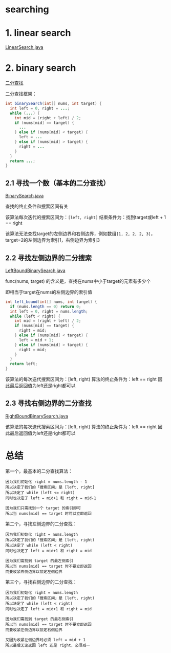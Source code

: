# searching 

# 1. linear search

[LinearSearch.java](./LinearSearch.java)

# 2. binary search 

[二分查找](https://mp.weixin.qq.com/s?__biz=MzAxODQxMDM0Mw==&mid=2247484507&idx=1&sn=36b8808fb8fac0e1906493347d3c96e6&source=41#wechat_redirect)

二分查找框架：

```java
int binarySearch(int[] nums, int target) {
  int left = 0, right = ...;
  while (...) {
    int mid = (right + left) / 2;
    if (nums[mid] == target) {
      ...
    } else if (nums[mid] < target) {
      left = ...
    } else if (nums[mid] > target) {
      right = ...
    }
  }
  return ...;
}
```

## 2.1 寻找一个数（基本的二分查找）

[BinarySearch.java](./BinarySearch.java)

查找的终止条件和搜索区间有关

该算法每次迭代的搜索区间为：`[left, right]`
结束条件为：找到target或left + 1 == right

该算法无法查找target的左侧边界和右侧边界，例如数组`[1, 2, 2, 2, 3]`，target=2的左侧边界为索引1，右侧边界为索引3

## 2.2 寻找左侧边界的二分搜索

[LeftBoundBinarySearch.java](./LeftBoundBinarySearch.java)

func(nums, target) 的含义是，查找在nums中小于target的元素有多少个

即相当于target在nums的左侧边界的索引值

```java
int left_bound(int[] nums, int target) {
  if (nums.length == 0) return 0;
  int left = 0, right = nums.length;
  while (left < right) {
    int mid = (right + left) / 2;
    if (nums[mid] == target) {
      right = mid;
    } else if (nums[mid] < target) {
      left = mid + 1;
    } else if (nums[mid] > target) {
      right = mid;
    }
  }
  return left;
}
```

该算法的每次迭代搜索区间为：[left, right)
算法的终止条件为：left == right 
因此最后返回值为left还是right都可以

## 2.3 寻找右侧边界的二分查找

[RightBoundBinarySearch.java](./RightBoundBinarySearch.java)

该算法的每次迭代搜索区间为：[left, right)
算法的终止条件为：left == right
因此最后返回值为left还是right都可以

# 总结

第一个，最基本的二分查找算法：

```
因为我们初始化 right = nums.length - 1
所以决定了我们的「搜索区间」是 [left, right]
所以决定了 while (left <= right)
同时也决定了 left = mid+1 和 right = mid-1

因为我们只需找到一个 target 的索引即可
所以当 nums[mid] == target 时可以立即返回
```

第二个，寻找左侧边界的二分查找：

```
因为我们初始化 right = nums.length
所以决定了我们的「搜索区间」是 [left, right)
所以决定了 while (left < right)
同时也决定了 left = mid+1 和 right = mid

因为我们需找到 target 的最左侧索引
所以当 nums[mid] == target 时不要立即返回
而要收紧右侧边界以锁定左侧边界
```

第三个，寻找右侧边界的二分查找：

```
因为我们初始化 right = nums.length
所以决定了我们的「搜索区间」是 [left, right)
所以决定了 while (left < right)
同时也决定了 left = mid+1 和 right = mid

因为我们需找到 target 的最右侧索引
所以当 nums[mid] == target 时不要立即返回
而要收紧左侧边界以锁定右侧边界

又因为收紧左侧边界时必须 left = mid + 1
所以最后无论返回 left 还是 right，必须减一
```
